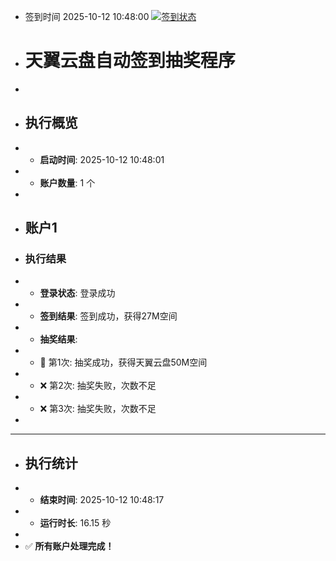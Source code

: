 - 签到时间 2025-10-12 10:48:00 [![签到状态](https://github.com/Sirius0060/189pan/actions/workflows/main.yml/badge.svg?branch=main)](https://github.com/Sirius0060/189pan/actions/workflows/main.yml)
- # 天翼云盘自动签到抽奖程序
- 
- ## 执行概览
- - **启动时间**: 2025-10-12 10:48:01
- - **账户数量**: 1 个
- 
- ## 账户1
- ### 执行结果
- - **登录状态**: 登录成功
- - **签到结果**: 签到成功，获得27M空间
- - **抽奖结果**:
-   - 🎉 第1次: 抽奖成功，获得天翼云盘50M空间
-   - ❌ 第2次: 抽奖失败，次数不足
-   - ❌ 第3次: 抽奖失败，次数不足
- 
- ---
- ## 执行统计
- - **结束时间**: 2025-10-12 10:48:17
- - **运行时长**: 16.15 秒
- 
- ✅ **所有账户处理完成！**
